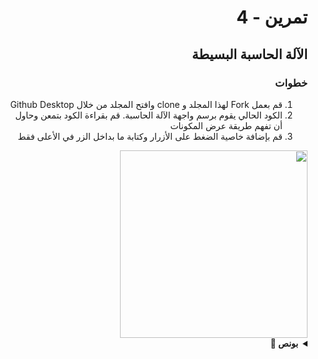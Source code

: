 
<div dir="rtl">

#  تمرين - 4
## الآلة الحاسبة البسيطة
### خطوات 
1. قم بعمل Fork لهذا المجلد و clone وافتح المجلد من خلال Github Desktop 
2. الكود الحالي يقوم برسم واجهة الآلة الحاسبة. قم بقراءة الكود بتمعن وحاول أن تفهم طريقة عرض المكونات
3. قم بإضافة خاصية الضغط على الأزرار وكتابة ما بداخل الزر في الأعلى فقط
<img src="https://user-images.githubusercontent.com/8784343/102948177-5f731600-44d6-11eb-8b13-b57f0b3b42f9.gif" width="300" />


<details>
  <summary>
    <strong>بونص 🎁</strong>
  </summary>
  <pre>
- قم بتفعيل العمليات الحسابية
- عند الضغط على عملية حسابية يتم مسح الرقم الموجود وكتابة الرقم بعد العملية الحسابية، ومن ثم إذا تم اختيار عملية حسابية اخرى يتم حساب الناتج وطباعته في الاعلى وهكذا. 
- يمكنك أن تفتح تطبيق الآلة الحاسبة على جهازك الشخصي وتجربة طريقتها وتقليدها تماماً 
</pre>
</details>


<div dir="ltr">
  
</div>


</div>
